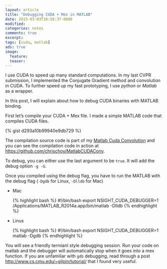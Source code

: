 ```yaml
---
layout: article
title: "Debugging CUDA + Mex in MATLAB"
date: 2015-03-03T10:58:37-0800
modified:
categories: notes
comments: true
excerpt:
tags: [cuda, matlab]
ads: true
image:
  feature:
  teaser:
---
```


I use CUDA to speed up many standard computations. In my last CVPR submission, I implemented the Conjugate Gradient method and convolution in CUDA. To further speed up my fast prototyping, I use *python* or *Matlab* as a wrapper.

In this post, I will explain about how to debug CUDA binaries with MATLAB binding.

First let’s compile your CUDA + Mex file. I made a simple MATLAB code that compiles CUDA files.

{% gist d293a10b99940e9db729 %}

The compilation source code is part of my [Matlab Cuda Convolution](https://github.com/chrischoy/MatlabCUDAConv/) and you can see the compilation code in action at <https://github.com/chrischoy/MatlabCUDAConv>.

To debug, you can either use the last argument to be `true`. It will add the debug option `-g -G`.

Once you compiled using the debug flag, you have to run the MATLAB with the debug flag (`-Dgdb` for Linux, `-Dlldb` for Mac)

- Mac

    {% highlight bash %}
    #!/bin/bash
    export NSIGHT_CUDA_DEBUGGER=1
    /Applications/MATLAB_R2014a.app/bin/matlab -Dlldb 
    {% endhighlight %}

- Linux

    {% highlight bash %}
    #!/bin/bash
    export NSIGHT_CUDA_DEBUGGER=1
    matlab -Dgdb
    {% endhighlight %}

You will see a friendly termianl style debugging session. Run your code on matlab and the debugger will automatically stop when it goes into a mex function. If you are unfamiliar with `gdb` debugging, read through a post <http://www.cs.cmu.edu/~gilpin/tutorial/> that I found very useful.
